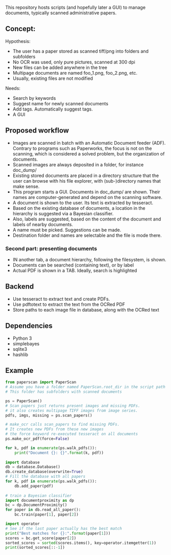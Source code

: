 This repository hosts scripts (and hopefully later a GUI) to manage documents, typically scanned administrative papers.

## Concept:

Hypothesis:

* The user has a paper stored as scanned tiff/png into folders and subfolders
* No OCR was used, only pure pictures, scanned at 300 dpi
* New files can be added anywhere in the tree
* Multipage documents are named foo_1.png, foo_2.png, etc.
* Usually, existing files are not modified

Needs:
* Search by keywords
* Suggest name for newly scanned documents
* Add tags. Automatically suggest tags.
* A GUI

## Proposed workflow

* Images are scanned in batch with an Automatic Document feeder (ADF). Contrary to programs such as Paperworks, the focus is not on the scanning, which is considered a solved problem, but the organization of documents.
* Scanned images are always deposited in a folder, for instance doc_dump/
* Existing stored documents are placed in a directory structure that the user can browse with his file explorer, with (sub-)directory names that make sense.
* This program starts a GUI. Documents in doc_dump/ are shown. Their names are computer-generated and depend on the scanning software.
* A document is shown to the user. Its text is extracted by tesseract.
* Based on the existing database of documents, a location in the hierarchy is suggested via a Bayesian classifier.
* Also, labels are suggested, based on the content of the document and labels of nearby documents.
* A name must be picked. Suggestions can be made.
* Destination folder and names are selectable and the file is mode there.

### Second part: presenting documents
* IN another tab, a document hierarchy, following the filesystem, is shown.
* Documents can be searched (containing text), or by label
* Actual PDF is shown in a TAB. Ideally, search is highlighted

## Backend

* Use tesseract to extract text and create PDFs.
* Use pdftotext to extract the text from the OCRed PDF
* Store paths to each image file in database, along with the OCRed text

## Dependencies

* Python 3
* simplebayes
* sqlite3
* hashlib

## Example

```python 
from paperscan import PaperScan
# Assume you have a folder named PaperScan.root_dir in the script path
# This folder has subfolders with scanned documents

ps = PaperScan()
# Scan papers just returns present images and missing PDFs.
# it also creates multipage TIFF images from image series.
pdfs, imgs, missing = ps.scan_papers()

# make_ocr calls scan_papers to find missing PDFs.
# It creates new PDFs from these new images
# the force keyword re-executed tesseract on all documents
ps.make_ocr_pdf(force=False)

for k, pdf in enumerate(ps.walk_pdfs()):
    print("Document {}: {}".format(k, pdf))
    
import database
db = database.Database()
db.create_database(overwrite=True)
# Fill the database with all papers
for k, pdf in enumerate(ps.walk_pdfs()):
    db.add_paper(pdf)
    
# train a Bayesian classifier
import documentproximity as dp
bc = dp.DocumentProximity()
for paper in db.read_all_paper():
    bc.train(paper[1], paper[2])

import operator
# See if the last paper actually has the best match
print("Best matches for {}:".format(paper[1]))
scores = bc.get_score(paper[2])
sorted_scores = sorted(scores.items(), key=operator.itemgetter(1))
print(sorted_scores[::-1])
```
